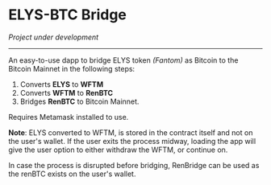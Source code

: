 # ELYS-BTC Bridge

*Project under development*

-------------
An easy-to-use dapp to bridge ELYS token *(Fantom)* as Bitcoin to the Bitcoin Mainnet in the following steps:
1. Converts **ELYS** to **WFTM**
2. Converts **WFTM** to **RenBTC**
3. Bridges **RenBTC** to Bitcoin Mainnet.

Requires Metamask installed to use.

**Note**: ELYS converted to WFTM, is stored in the contract itself and not on the user's wallet. If the user exits the process midway, loading the app will give the user option to either withdraw the WFTM, or continue on.

In case the process is disrupted before bridging, RenBridge can be used as the renBTC exists on the user's wallet.

